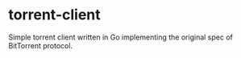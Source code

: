 # torrent-client
Simple torrent client written in Go implementing the original spec of BitTorrent protocol.
